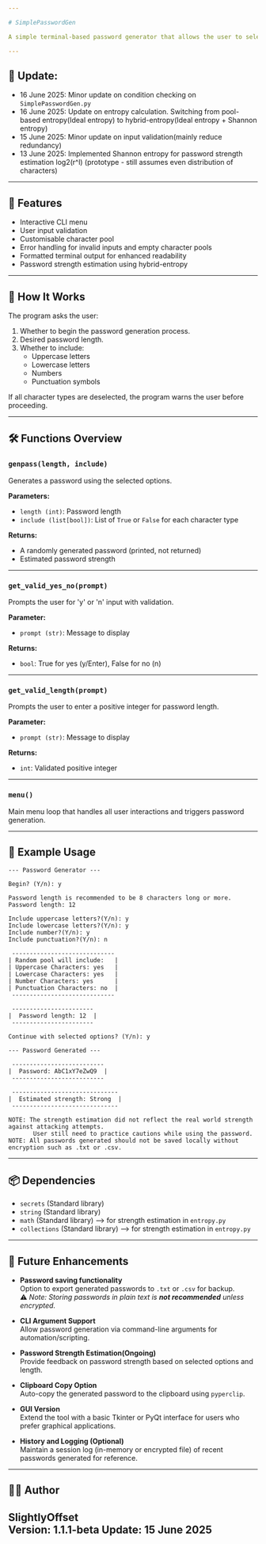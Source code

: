 ```yaml
---

# SimplePasswordGen

A simple terminal-based password generator that allows the user to select which character types to include (uppercase, lowercase, numbers, punctuation) and generates a random password based on those preferences.

---
```


## 🔼 Update:
- 16 June 2025: Minor update on condition checking on `SimplePasswordGen.py`
- 16 June 2025: Update on entropy calculation. Switching from pool-based entropy(Ideal entropy) to hybrid-entropy(Ideal entropy + Shannon entropy)
- 15 June 2025: Minor update on input validation(mainly reduce redundancy)
- 13 June 2025: Implemented Shannon entropy for password strength estimation log2(r^l) (prototype - still assumes even distribution of characters) 

---

## 📌 Features

- Interactive CLI menu
- User input validation
- Customisable character pool
- Error handling for invalid inputs and empty character pools
- Formatted terminal output for enhanced readability
- Password strength estimation using hybrid-entropy

---

## 🧠 How It Works

The program asks the user:

1. Whether to begin the password generation process.
2. Desired password length.
3. Whether to include:
   - Uppercase letters
   - Lowercase letters
   - Numbers
   - Punctuation symbols

If all character types are deselected, the program warns the user before proceeding.

---

## 🛠 Functions Overview

### `genpass(length, include)`
Generates a password using the selected options.

**Parameters:**
- `length (int)`: Password length
- `include (list[bool])`: List of `True` or `False` for each character type

**Returns:**  
- A randomly generated password (printed, not returned)
- Estimated password strength

---

### `get_valid_yes_no(prompt)`
Prompts the user for 'y' or 'n' input with validation.

**Parameter:**  
- `prompt (str)`: Message to display

**Returns:**  
- `bool`: True for yes (y/Enter), False for no (n)

---

### `get_valid_length(prompt)`
Prompts the user to enter a positive integer for password length.

**Parameter:**  
- `prompt (str)`: Message to display

**Returns:**  
- `int`: Validated positive integer

---

### `menu()`
Main menu loop that handles all user interactions and triggers password generation.

---

## 🧪 Example Usage

```
--- Password Generator ---

Begin? (Y/n): y

Password length is recommended to be 8 characters long or more.
Password length: 12

Include uppercase letters?(Y/n): y
Include lowercase letters?(Y/n): y
Include number?(Y/n): y
Include punctuation?(Y/n): n

 -----------------------------
| Random pool will include:   |
| Uppercase Characters: yes   |
| Lowercase Characters: yes   |
| Number Characters: yes      |
| Punctuation Characters: no  |
 -----------------------------

 -----------------------
|  Password length: 12  |
 -----------------------

Continue with selected options? (Y/n): y

--- Password Generated ---

 -------------------------- 
|  Password: AbC1xY7eZwQ9  |
 --------------------------

 ------------------------------ 
|  Estimated strength: Strong  |
 ------------------------------
 
NOTE: The strength estimation did not reflect the real world strength against attacking attempts.
       User still need to practice cautions while using the password.
NOTE: All passwords generated should not be saved locally without encryption such as .txt or .csv.
```

---

## 📦 Dependencies

- `secrets` (Standard library)
- `string` (Standard library)
- `math` (Standard library) --> for strength estimation in `entropy.py`
- `collections` (Standard library) --> for strength estimation in `entropy.py`

---

## 🧩 Future Enhancements

- **Password saving functionality**  
  Option to export generated passwords to `.txt` or `.csv` for backup.  
  ⚠️ _Note: Storing passwords in plain text is **not recommended** unless encrypted._

- **CLI Argument Support**  
  Allow password generation via command-line arguments for automation/scripting.

- **Password Strength Estimation(Ongoing)**  
  Provide feedback on password strength based on selected options and length.

- **Clipboard Copy Option**  
  Auto-copy the generated password to the clipboard using `pyperclip`.

- **GUI Version**  
  Extend the tool with a basic Tkinter or PyQt interface for users who prefer graphical applications.

- **History and Logging (Optional)**  
  Maintain a session log (in-memory or encrypted file) of recent passwords generated for reference.

---

## 🧑‍💻 Author

**SlightlyOffset**  
Version: 1.1.1-beta
Update: 15 June 2025
---
